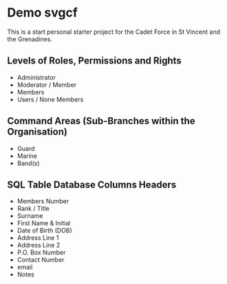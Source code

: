 # Demo svgcf

This is a start personal starter project for the Cadet Force in St Vincent and the Grenadines.

## Levels of Roles, Permissions and Rights

 - Administrator
 - Moderator / Member
 - Members
 - Users / None Members

## Command Areas (Sub-Branches within the Organisation)

 - Guard
 - Marine
 - Band(s)

## SQL Table Database Columns Headers

 - Members Number
 - Rank / Title
 - Surname
 - First Name & Initial
 - Date of Birth (DOB)
 - Address Line 1
 - Address Line 2
 - P.O. Box Number
 - Contact Number
 - email
 - Notes
